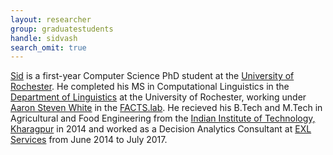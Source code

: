 ```yaml
---
layout: researcher
group: graduatestudents
handle: sidvash
search_omit: true
---
```


[Sid](https://sidsvash26.github.io/) is a first-year Computer Science PhD student at the [University of Rochester](https://www.cs.rochester.edu/). He completed his MS in Computational Linguistics in the [Department of Linguistics](http://www.sas.rochester.edu/lin/index.html) at the University of Rochester, working under [Aaron Steven White](http://aaronstevenwhite.io) in the [FACTS.lab](http://factslab.io). He recieved his B.Tech and M.Tech in Agricultural and Food  Engineering from the [Indian Institute of Technology, Kharagpur](http://www.iitkgp.ac.in/) in 2014 and worked as a Decision Analytics Consultant at [EXL Services](https://www.exlservice.com/analytics) from June 2014 to July 2017. 